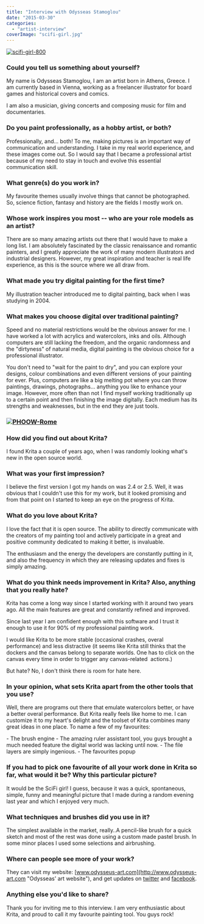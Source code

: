 ```yaml
---
title: "Interview with Odysseas Stamoglou"
date: "2015-03-30"
categories: 
  - "artist-interview"
coverImage: "scifi-girl.jpg"
---
```


[![scifi-girl-800](/images/posts/2015/scifi-girl-800.jpg)](/images/posts/2015/scifi-girl.jpg)

### Could you tell us something about yourself?

My name is Odysseas Stamoglou, I am an artist born in Athens, Greece. I am currently based in Vienna, working as a freelancer illustrator for board games and historical covers and comics.

I am also a musician, giving concerts and composing music for film and documentaries.

### Do you paint professionally, as a hobby artist, or both?

Professionally, and... both! To me, making pictures is an important way of communication and understanding. I take in my real world experience, and these images come out. So I would say that I became a professional artist because of my need to stay in touch and evolve this essential communication skill.

### What genre(s) do you work in?

My favourite themes usually involve things that cannot be photographed. So, science fiction, fantasy and history are the fields I mostly work on.

### Whose work inspires you most -- who are your role models as an artist?

There are so many amazing artists out there that I would have to make a long list. I am absolutely fascinated by the classic renaissance and romantic painters, and I greatly appreciate the work of many modern illustrators and industrial designers. However, my great inspiration and teacher is real life experience, as this is the source where we all draw from.

### What made you try digital painting for the first time?

My illustration teacher introduced me to digital painting, back when I was studying in 2004.

### What makes you choose digital over traditional painting?

Speed and no material restrictions would be the obvious answer for me. I have worked a lot with acrylics and watercolors, inks and oils. Although computers are still lacking the freedom, and the organic randomness and the "dirtyness" of natural media, digital painting is the obvious choice for a professional illustrator.

You don't need to "wait for the paint to dry", and you can explore your designs, colour combinations and even different versions of your painting for ever. Plus, computers are like a big melting pot where you can throw paintings, drawings, photographs... anything you like to enhance your image. However, more often than not I find myself working traditionally up to a certain point and then finishing the image digitally. Each medium has its strengths and weaknesses, but in the end they are just tools.

### [![PHOOW-Rome](/images/posts/2015/PHOOW-Rome-8001.jpg)](/images/posts/2015/PHOOW-Rome-pt1.jpg)

### How did you find out about Krita?

I found Krita a couple of years ago, when I was randomly looking what's new in the open source world.

### What was your first impression?

I believe the first version I got my hands on was 2.4 or 2.5. Well, it was obvious that I couldn't use this for my work, but it looked promising and from that point on I started to keep an eye on the progress of Krita.

### What do you love about Krita?

I love the fact that it is open source. The ability to directly communicate with the creators of my painting tool and actively participate in a great and positive community dedicated to making it better, is invaluable.

The enthusiasm and the energy the developers are constantly putting in it, and also the frequency in which they are releasing updates and fixes is simply amazing.

### What do you think needs improvement in Krita? Also, anything that you really hate?

Krita has come a long way since I started working with it around two years ago. All the main features are great and constantly refined and improved.

Since last year I am confident enough with this software and I trust it enough to use it for 90% of my professional painting work.

I would like Krita to be more stable (occasional crashes, overal performance) and less distractive (it seems like Krita still thinks that the dockers and the canvas belong to separate worlds. One has to click on the canvas every time in order to trigger any canvas-related  actions.)

But hate? No, I don't think there is room for hate here.

### In your opinion, what sets Krita apart from the other tools that you use?

Well, there are programs out there that emulate watercolors better, or have a better overal performance. But Krita really feels like home to me. I can customize it to my heart's delight and the toolset of Krita combines many great ideas in one place. To name a few of my favourites:

\- The brush engine - The amazing ruler assistant tool, you guys brought a much needed feature the digital world was lacking until now. - The file layers are simply ingenious. - The favourites popup

### If you had to pick one favourite of all your work done in Krita so far, what would it be? Why this particular picture?

It would be the SciFi girl! I guess, because it was a quick, spontaneous, simple, funny and meaningful picture that I made during a random evening last year and which I enjoyed very much.

### What techniques and brushes did you use in it?

The simplest available in the market, really..A pencil-like brush for a quick sketch and most of the rest was done using a custom made pastel brush. In some minor places I used some selections and airbrushing.

### Where can people see more of your work?

They can visit my website: [www.odysseus-art.com](http://www.odysseus-art.com "Odysseas' art website"), and get updates on [twitter](https://twitter.com/Odysseusart) and [facebook](http://www.facebook.com/odysseusart).

### Anything else you'd like to share?

Thank you for inviting me to this interview. I am very enthusiastic about Krita, and proud to call it my favourite painting tool. You guys rock!
